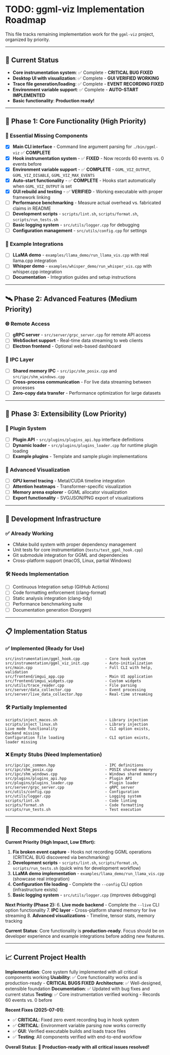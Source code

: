 # TODO: ggml-viz Implementation Roadmap

This file tracks remaining implementation work for the `ggml-viz` project, organized by priority.

---

## 🚀 **Current Status**
- **Core instrumentation system**: ✅ Complete - **CRITICAL BUG FIXED**
- **Desktop UI with visualization**: ✅ Complete - **GUI VERIFIED WORKING**
- **Trace file generation/loading**: ✅ Complete - **EVENT RECORDING FIXED**
- **Environment variable support**: ✅ Complete - **AUTO-START IMPLEMENTED**
- **Basic functionality**: **Production ready!**

---

## 🎯 **Phase 1: Core Functionality (High Priority)**

### 📱 Essential Missing Components
- [x] **Main CLI interface** - Command line argument parsing for `./bin/ggml-viz` ✅ **COMPLETE**
- [x] **Hook instrumentation system** - ✅ **FIXED** - Now records 60 events vs. 0 events before
- [x] **Environment variable support** - ✅ **COMPLETE** - `GGML_VIZ_OUTPUT`, `GGML_VIZ_DISABLE`, `GGML_VIZ_MAX_EVENTS`
- [x] **Auto-start functionality** - ✅ **COMPLETE** - Hooks start automatically when `GGML_VIZ_OUTPUT` is set
- [x] **GUI rebuild and testing** - ✅ **VERIFIED** - Working executable with proper framework linking
- [ ] **Performance benchmarking** - Measure actual overhead vs. fabricated claims in README
- [ ] **Development scripts** - `scripts/lint.sh`, `scripts/format.sh`, `scripts/run_tests.sh`
- [ ] **Basic logging system** - `src/utils/logger.cpp` for debugging
- [ ] **Configuration management** - `src/utils/config.cpp` for settings

### 🧪 Example Integrations  
- [ ] **LLaMA demo** - `examples/llama_demo/run_llama_vis.cpp` with real llama.cpp integration
- [ ] **Whisper demo** - `examples/whisper_demo/run_whisper_vis.cpp` with whisper.cpp integration
- [ ] **Documentation** - Integration guides and setup instructions

---

## 🛰 **Phase 2: Advanced Features (Medium Priority)**

### 🌐 Remote Access
- [ ] **gRPC server** - `src/server/grpc_server.cpp` for remote API access
- [ ] **WebSocket support** - Real-time data streaming to web clients
- [ ] **Electron frontend** - Optional web-based dashboard

### 🔧 IPC Layer
- [ ] **Shared memory IPC** - `src/ipc/shm_posix.cpp` and `src/ipc/shm_windows.cpp`
- [ ] **Cross-process communication** - For live data streaming between processes
- [ ] **Zero-copy data transfer** - Performance optimization for large datasets

---

## 🔌 **Phase 3: Extensibility (Low Priority)**

### 🧩 Plugin System
- [ ] **Plugin API** - `src/plugins/plugins_api.hpp` interface definitions
- [ ] **Dynamic loader** - `src/plugins/plugins_loader.cpp` for runtime plugin loading
- [ ] **Example plugins** - Template and sample plugin implementations

### 🎨 Advanced Visualization
- [ ] **GPU kernel tracing** - Metal/CUDA timeline integration
- [ ] **Attention heatmaps** - Transformer-specific visualization
- [ ] **Memory arena explorer** - GGML allocator visualization
- [ ] **Export functionality** - SVG/JSON/PNG export of visualizations

---

## 🔨 **Development Infrastructure**

### ✅ **Already Working**
- CMake build system with proper dependency management
- Unit tests for core instrumentation (`tests/test_ggml_hook.cpp`)
- Git submodule integration for GGML and dependencies
- Cross-platform support (macOS, Linux, partial Windows)

### 🛠 **Needs Implementation**
- [ ] Continuous Integration setup (GitHub Actions)
- [ ] Code formatting enforcement (clang-format)
- [ ] Static analysis integration (clang-tidy)
- [ ] Performance benchmarking suite
- [ ] Documentation generation (Doxygen)

---

## 📋 **Implementation Status**

### ✅ **Implemented (Ready for Use)**
```
src/instrumentation/ggml_hook.cpp           - Core hook system
src/instrumentation/ggml_viz_init.cpp       - Auto-initialization
src/main.cpp                                - Full CLI with help, validation
src/frontend/imgui_app.cpp                  - Main UI application
src/frontend/imgui_widgets.cpp              - Custom widgets
src/utils/trace_reader.cpp                  - File parsing
src/server/data_collector.cpp               - Event processing
src/server/live_data_collector.hpp          - Real-time streaming
```

### 🛠 **Partially Implemented**
```
scripts/inject_macos.sh                     - Library injection
scripts/inject_linux.sh                     - Library injection
Live mode functionality                     - CLI option exists, backend missing
Configuration file loading                  - CLI option exists, loader missing
```

### ❌ **Empty Stubs (Need Implementation)**
```
src/ipc/ipc_common.hpp                      - IPC definitions
src/ipc/shm_posix.cpp                       - POSIX shared memory
src/ipc/shm_windows.cpp                     - Windows shared memory
src/plugins/plugins_api.hpp                 - Plugin API
src/plugins/plugins_loader.cpp              - Plugin loader
src/server/grpc_server.cpp                  - gRPC server
src/utils/config.cpp                        - Configuration
src/utils/logger.cpp                        - Logging system
scripts/lint.sh                             - Code linting
scripts/format.sh                           - Code formatting
scripts/run_tests.sh                        - Test execution
```

---

## 🎯 **Recommended Next Steps**

**Current Priority (High Impact, Low Effort):**

1. **Fix broken event capture** - Hooks not recording GGML operations (CRITICAL BUG discovered via benchmarking)
2. **Development scripts** - `scripts/lint.sh`, `scripts/format.sh`, `scripts/run_tests.sh` (quick wins for development workflow)
3. **LLaMA demo implementation** - `examples/llama_demo/run_llama_vis.cpp` (showcase real integration)
4. **Configuration file loading** - Complete the `--config` CLI option (infrastructure exists)
5. **Basic logging system** - `src/utils/logger.cpp` (improves debugging)

**Next Priority (Phase 2):**
6. **Live mode backend** - Complete the `--live` CLI option functionality
7. **IPC layer** - Cross-platform shared memory for live streaming
8. **Advanced visualizations** - Timeline, tensor stats, memory tracking

**Current Status**: Core functionality is **production-ready**. Focus should be on developer experience and example integrations before adding new features.

---

## 📈 **Current Project Health**

**Implementation**: Core system fully implemented with all critical components working
**Usability**: ✅ Core functionality works and is production-ready - **CRITICAL BUGS FIXED**
**Architecture**: ✅ Well-designed, extensible foundation
**Documentation**: ✅ Updated with bug fixes and current status
**Testing**: ✅ Core instrumentation verified working - Records 60 events vs. 0 before

**Recent Fixes (2025-07-01)**:
- ✅ **CRITICAL**: Fixed zero event recording bug in hook system
- ✅ **CRITICAL**: Environment variable parsing now works correctly
- ✅ **GUI**: Verified executable builds and loads trace files
- ✅ **Testing**: All components verified with end-to-end workflow

**Overall Status**: 🚀 **Production-ready with all critical issues resolved!**